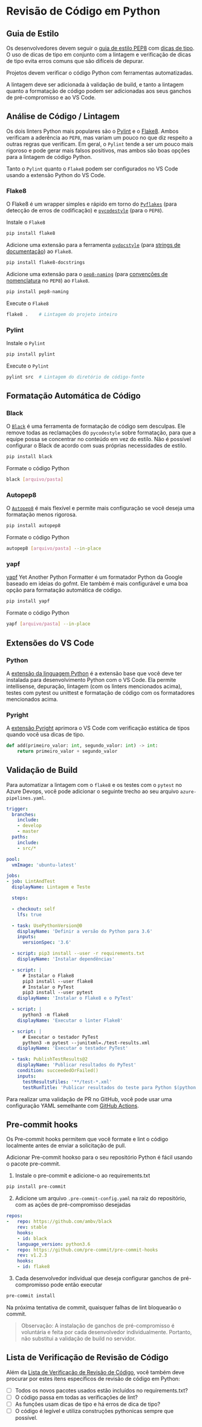 # Revisão de Código em Python

## Guia de Estilo

Os desenvolvedores devem seguir o [guia de estilo PEP8](https://pep8.org/) com [dicas de tipo](https://www.python.org/dev/peps/pep-0484/). O uso de dicas de tipo em conjunto com a lintagem e verificação de dicas de tipo evita erros comuns que são difíceis de depurar.

Projetos devem verificar o código Python com ferramentas automatizadas.

A lintagem deve ser adicionada à validação de build, e tanto a lintagem quanto a formatação de código podem ser adicionadas aos seus ganchos de pré-compromisso e ao VS Code.

## Análise de Código / Lintagem

Os dois linters Python mais populares são o [Pylint](https://pypi.org/project/pylint/) e o [Flake8](https://pypi.org/project/flake8/). Ambos verificam a aderência ao `PEP8`, mas variam um pouco no que diz respeito a outras regras que verificam. Em geral, o `Pylint` tende a ser um pouco mais rigoroso e pode gerar mais falsos positivos, mas ambos são boas opções para a lintagem de código Python.

Tanto o `Pylint` quanto o `Flake8` podem ser configurados no VS Code usando a extensão Python do VS Code.

### Flake8

O Flake8 é um wrapper simples e rápido em torno do [`Pyflakes`](https://github.com/PyCQA/pyflakes) (para detecção de erros de codificação) e [`pycodestyle`](https://github.com/PyCQA/pycodestyle) (para o `PEP8`).

Instale o `Flake8`

```bash
pip install flake8
```

Adicione uma extensão para a ferramenta [`pydocstyle`](https://github.com/PyCQA/pydocstyle) (para [strings de documentação](https://www.python.org/dev/peps/pep-0257/)) ao `Flake8`.

```bash
pip install flake8-docstrings
```

Adicione uma extensão para o [`pep8-naming`](https://github.com/PyCQA/pep8-naming) (para [convenções de nomenclatura](https://www.python.org/dev/peps/pep-0008/#naming-conventions) no `PEP8`) ao `Flake8`.

```bash
pip install pep8-naming
```

Execute o `Flake8`

```bash
flake8 .    # Lintagem do projeto inteiro
```

### Pylint

Instale o `Pylint`

```bash
pip install pylint
```

Execute o `Pylint`

```bash
pylint src  # Lintagem do diretório de código-fonte
```

## Formatação Automática de Código

### Black

O [`Black`](https://github.com/psf/black) é uma ferramenta de formatação de código sem desculpas. Ele remove todas as reclamações do `pycodestyle` sobre formatação, para que a equipe possa se concentrar no conteúdo em vez do estilo. Não é possível configurar o Black de acordo com suas próprias necessidades de estilo.

```bash
pip install black
```

Formate o código Python

```bash
black [arquivo/pasta]
```

### Autopep8

O [`Autopep8`](https://github.com/hhatto/autopep8) é mais flexível e permite mais configuração se você deseja uma formatação menos rigorosa.

```bash
pip install autopep8
```

Formate o código Python

```bash
autopep8 [arquivo/pasta] --in-place
```

### yapf

[yapf](https://github.com/google/yapf) Yet Another Python Formatter é um formatador Python da Google baseado em ideias do gofmt. Ele também é mais configurável e uma boa opção para formatação automática de código.

```bash
pip install yapf
```

Formate o código Python

```bash
yapf [arquivo/pasta] --in-place
```

## Extensões do VS Code

### Python

A [extensão da linguagem Python](https://marketplace.visualstudio.com/items?itemName=ms-python.python) é a extensão base que você deve ter instalada para desenvolvimento Python com o VS Code. Ela permite intellisense, depuração, lintagem (com os linters mencionados acima), testes com pytest ou unittest e formatação de código com os formatadores mencionados acima.

### Pyright

A [extensão Pyright](https://marketplace.visualstudio.com/items?itemName=ms-pyright.pyright) aprimora o VS Code com verificação estática de tipos quando você usa dicas de tipo.

```python
def add(primeiro_valor: int, segundo_valor: int) -> int:
    return primeiro_valor + segundo_valor
```

## Validação de Build

Para automatizar a lintagem com o `flake8` e os testes com o `pytest` no Azure Devops, você pode adicionar o seguinte trecho ao seu arquivo `azure-pipelines.yaml`.

```yaml
trigger:
  branches:
    include:
    - develop
    - master
  paths:
    include:
    - src/*

pool:
  vmImage: 'ubuntu-latest'

jobs:
- job: LintAndTest
  displayName: Lintagem e Teste

  steps:

  - checkout: self
    lfs: true

  - task: UsePythonVersion@0
    displayName: 'Definir a versão do Python para 3.6'
    inputs:
      versionSpec: '3.6'

  - script: pip3 install --user -r requirements.txt
    displayName: 'Instalar dependências'

  - script: |
      # Instalar o Flake8
      pip3 install --user flake8
      # Instalar o PyTest
      pip3 install --user pytest
    displayName: 'Instalar o Flake8 e o PyTest'

  - script: |
      python3 -m flake8
    displayName: 'Executar o linter Flake8'

  - script: |
      # Executar o testador PyTest
      python3 -m pytest --junitxml=./test-results.xml
    displayName: 'Executar o testador PyTest'

  - task: PublishTestResults@2
    displayName: 'Publicar resultados do PyTest'
    condition: succeededOrFailed()
    inputs:
      testResultsFiles: '**/test-*.xml'
      testRunTitle: 'Publicar resultados do teste para Python $(python.version)'
```

Para realizar uma validação de PR no GitHub, você pode usar uma configuração YAML semelhante com [GitHub Actions](https://help.github.com/en/actions/language-and-framework-guides/using-python-with-github-actions).

## Pre-commit hooks

Os Pre-commit hooks permitem que você formate e lint o código localmente antes de enviar a solicitação de pull.

Adicionar Pre-commit hookso para o seu repositório Python é fácil usando o pacote pre-commit.

1. Instale o pre-commit e adicione-o ao requirements.txt

```bash
pip install pre-commit
```

2. Adicione um arquivo `.pre-commit-config.yaml` na raiz do repositório, com as ações de pré-compromisso desejadas

```yaml
repos:
-   repo: https://github.com/ambv/black
    rev: stable
    hooks:
    - id: black
    language_version: python3.6
-   repo: https://github.com/pre-commit/pre-commit-hooks
    rev: v1.2.3
    hooks:
    - id: flake8
```

3. Cada desenvolvedor individual que deseja configurar ganchos de pré-compromisso pode então executar

```bash
pre-commit install
```

Na próxima tentativa de commit, quaisquer falhas de lint bloquearão o commit.

> Observação: A instalação de ganchos de pré-compromisso é voluntária e feita por cada desenvolvedor individualmente. Portanto, não substitui a validação de build no servidor.

## Lista de Verificação de Revisão de Código

Além da [Lista de Verificação de Revisão de Código](../process-guidance/reviewer-guidance.md), você também deve procurar por estes itens específicos de revisão de código em Python:

* [ ] Todos os novos pacotes usados estão incluídos no requirements.txt?
* [ ] O código passa em todas as verificações de lint?
* [ ] As funções usam dicas de tipo e há erros de dica de tipo?
* [ ] O código é legível e utiliza construções pythonicas sempre que possível.
